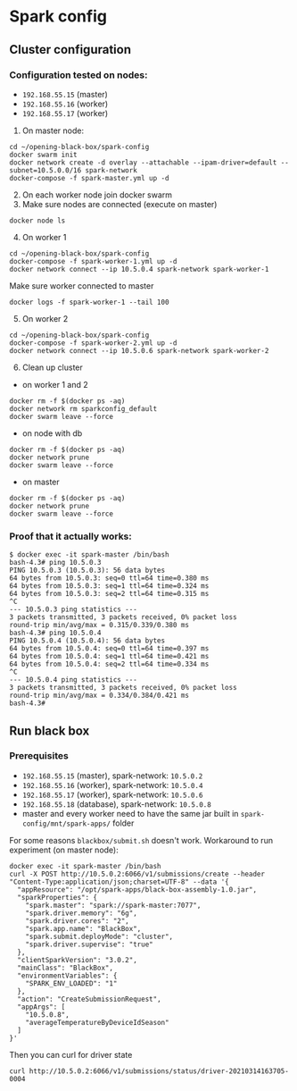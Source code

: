 # Spark config

## Cluster configuration

### Configuration tested on nodes:

- `192.168.55.15` (master)
- `192.168.55.16` (worker)
- `192.168.55.17` (worker)

1. On master node:

```
cd ~/opening-black-box/spark-config
docker swarm init
docker network create -d overlay --attachable --ipam-driver=default --subnet=10.5.0.0/16 spark-network
docker-compose -f spark-master.yml up -d
```

2. On each worker node join docker swarm
3. Make sure nodes are connected (execute on master)

```
docker node ls
```

4. On worker 1

```
cd ~/opening-black-box/spark-config
docker-compose -f spark-worker-1.yml up -d
docker network connect --ip 10.5.0.4 spark-network spark-worker-1 
```

Make sure worker connected to master

```
docker logs -f spark-worker-1 --tail 100
```

5. On worker 2

```
cd ~/opening-black-box/spark-config
docker-compose -f spark-worker-2.yml up -d
docker network connect --ip 10.5.0.6 spark-network spark-worker-2
```

6. Clean up cluster

- on worker 1 and 2

```
docker rm -f $(docker ps -aq)
docker network rm sparkconfig_default 
docker swarm leave --force
```

- on node with db

```
docker rm -f $(docker ps -aq)
docker network prune
docker swarm leave --force
```

- on master

```
docker rm -f $(docker ps -aq)
docker network prune
docker swarm leave --force
```

### Proof that it actually works:

```
$ docker exec -it spark-master /bin/bash
bash-4.3# ping 10.5.0.3
PING 10.5.0.3 (10.5.0.3): 56 data bytes
64 bytes from 10.5.0.3: seq=0 ttl=64 time=0.380 ms
64 bytes from 10.5.0.3: seq=1 ttl=64 time=0.324 ms
64 bytes from 10.5.0.3: seq=2 ttl=64 time=0.315 ms
^C
--- 10.5.0.3 ping statistics ---
3 packets transmitted, 3 packets received, 0% packet loss
round-trip min/avg/max = 0.315/0.339/0.380 ms
bash-4.3# ping 10.5.0.4
PING 10.5.0.4 (10.5.0.4): 56 data bytes
64 bytes from 10.5.0.4: seq=0 ttl=64 time=0.397 ms
64 bytes from 10.5.0.4: seq=1 ttl=64 time=0.421 ms
64 bytes from 10.5.0.4: seq=2 ttl=64 time=0.334 ms
^C
--- 10.5.0.4 ping statistics ---
3 packets transmitted, 3 packets received, 0% packet loss
round-trip min/avg/max = 0.334/0.384/0.421 ms
bash-4.3# 
```

## Run black box

### Prerequisites

- `192.168.55.15` (master), spark-network: `10.5.0.2`
- `192.168.55.16` (worker), spark-network: `10.5.0.4`
- `192.168.55.17` (worker), spark-network: `10.5.0.6`
- `192.168.55.18` (database), spark-network: `10.5.0.8`
- master and every worker need to have the same jar built in `spark-config/mnt/spark-apps/` folder

For some reasons `blackbox/submit.sh` doesn't work. Workaround to run experiment (on master node):

```
docker exec -it spark-master /bin/bash
curl -X POST http://10.5.0.2:6066/v1/submissions/create --header "Content-Type:application/json;charset=UTF-8" --data '{ 
  "appResource": "/opt/spark-apps/black-box-assembly-1.0.jar",
  "sparkProperties": {
    "spark.master": "spark://spark-master:7077",
    "spark.driver.memory": "6g",
    "spark.driver.cores": "2",
    "spark.app.name": "BlackBox",
    "spark.submit.deployMode": "cluster",
    "spark.driver.supervise": "true"
  },
  "clientSparkVersion": "3.0.2",
  "mainClass": "BlackBox",
  "environmentVariables": {
    "SPARK_ENV_LOADED": "1"
  },
  "action": "CreateSubmissionRequest",
  "appArgs": [
    "10.5.0.8",
    "averageTemperatureByDeviceIdSeason"
  ]
}'
```

Then you can curl for driver state

```
curl http://10.5.0.2:6066/v1/submissions/status/driver-20210314163705-0004
```